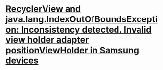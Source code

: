 # [RecyclerView and java.lang.IndexOutOfBoundsException: Inconsistency detected. Invalid view holder adapter positionViewHolder in Samsung devices](https://stackoverflow.com/questions/31759171/recyclerview-and-java-lang-indexoutofboundsexception-inconsistency-detected-in)
